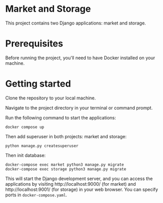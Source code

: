 # Market and Storage
This project contains two Django applications: market and storage.

# Prerequisites
Before running the project, you'll need to have Docker installed on your machine.

# Getting started
Clone the repository to your local machine.

Navigate to the project directory in your terminal or command prompt.

Run the following command to start the applications:
```
docker compose up
```

Then add superuser in both projects: market and storage:
```
python manage.py createsuperuser
```
Then init database:
```
docker-compose exec market python3 manage.py migrate
docker-compose exec storage python3 manage.py migrate
```



This will start the Django development server, and you can access the applications by visiting http://localhost:9000/ (for market)  and http://localhost:9001/ (for storage) in your web browser. You can specify ports in `docker-compose.yaml`.

<!-- move models to app core
    rename apps
    id for orders -->